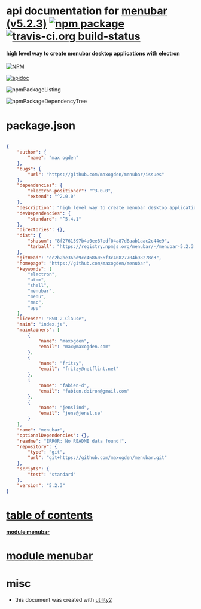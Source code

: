 # api documentation for  [menubar (v5.2.3)](https://github.com/maxogden/menubar)  [![npm package](https://img.shields.io/npm/v/npmdoc-menubar.svg?style=flat-square)](https://www.npmjs.org/package/npmdoc-menubar) [![travis-ci.org build-status](https://api.travis-ci.org/npmdoc/node-npmdoc-menubar.svg)](https://travis-ci.org/npmdoc/node-npmdoc-menubar)
#### high level way to create menubar desktop applications with electron

[![NPM](https://nodei.co/npm/menubar.png?downloads=true)](https://www.npmjs.com/package/menubar)

[![apidoc](https://npmdoc.github.io/node-npmdoc-menubar/build/screenCapture.buildNpmdoc.browser._2Fhome_2Ftravis_2Fbuild_2Fnpmdoc_2Fnode-npmdoc-menubar_2Ftmp_2Fbuild_2Fapidoc.html.png)](https://npmdoc.github.io/node-npmdoc-menubar/build/apidoc.html)

![npmPackageListing](https://npmdoc.github.io/node-npmdoc-menubar/build/screenCapture.npmPackageListing.svg)

![npmPackageDependencyTree](https://npmdoc.github.io/node-npmdoc-menubar/build/screenCapture.npmPackageDependencyTree.svg)



# package.json

```json

{
    "author": {
        "name": "max ogden"
    },
    "bugs": {
        "url": "https://github.com/maxogden/menubar/issues"
    },
    "dependencies": {
        "electron-positioner": "^3.0.0",
        "extend": "^2.0.0"
    },
    "description": "high level way to create menubar desktop applications with electron",
    "devDependencies": {
        "standard": "^5.4.1"
    },
    "directories": {},
    "dist": {
        "shasum": "8f2761597b4a0ee87edf04a87d8aab1aac2c44e9",
        "tarball": "https://registry.npmjs.org/menubar/-/menubar-5.2.3.tgz"
    },
    "gitHead": "ec2b2be36bd9cc4686056f3c40827704b98278c3",
    "homepage": "https://github.com/maxogden/menubar",
    "keywords": [
        "electron",
        "atom",
        "shell",
        "menubar",
        "menu",
        "mac",
        "app"
    ],
    "license": "BSD-2-Clause",
    "main": "index.js",
    "maintainers": [
        {
            "name": "maxogden",
            "email": "max@maxogden.com"
        },
        {
            "name": "fritzy",
            "email": "fritzy@netflint.net"
        },
        {
            "name": "fabien-d",
            "email": "fabien.doiron@gmail.com"
        },
        {
            "name": "jenslind",
            "email": "jens@jensl.se"
        }
    ],
    "name": "menubar",
    "optionalDependencies": {},
    "readme": "ERROR: No README data found!",
    "repository": {
        "type": "git",
        "url": "git+https://github.com/maxogden/menubar.git"
    },
    "scripts": {
        "test": "standard"
    },
    "version": "5.2.3"
}
```



# <a name="apidoc.tableOfContents"></a>[table of contents](#apidoc.tableOfContents)

#### [module menubar](#apidoc.module.menubar)



# <a name="apidoc.module.menubar"></a>[module menubar](#apidoc.module.menubar)



# misc
- this document was created with [utility2](https://github.com/kaizhu256/node-utility2)
